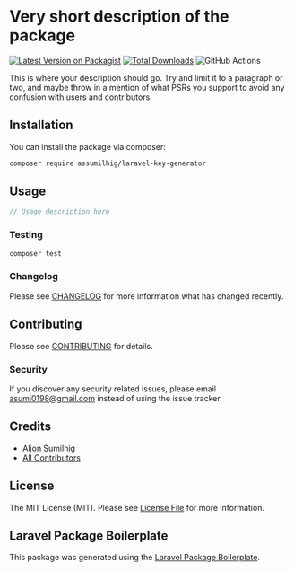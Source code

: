 # Very short description of the package

[![Latest Version on Packagist](https://img.shields.io/packagist/v/assumilhig/laravel-key-generator.svg?style=flat-square)](https://packagist.org/packages/assumilhig/laravel-key-generator)
[![Total Downloads](https://img.shields.io/packagist/dt/assumilhig/laravel-key-generator.svg?style=flat-square)](https://packagist.org/packages/assumilhig/laravel-key-generator)
![GitHub Actions](https://github.com/assumilhig/laravel-key-generator/actions/workflows/main.yml/badge.svg)

This is where your description should go. Try and limit it to a paragraph or two, and maybe throw in a mention of what PSRs you support to avoid any confusion with users and contributors.

## Installation

You can install the package via composer:

```bash
composer require assumilhig/laravel-key-generator
```

## Usage

```php
// Usage description here
```

### Testing

```bash
composer test
```

### Changelog

Please see [CHANGELOG](CHANGELOG.md) for more information what has changed recently.

## Contributing

Please see [CONTRIBUTING](CONTRIBUTING.md) for details.

### Security

If you discover any security related issues, please email asumi0198@gmail.com instead of using the issue tracker.

## Credits

-   [Aljon Sumilhig](https://github.com/assumilhig)
-   [All Contributors](../../contributors)

## License

The MIT License (MIT). Please see [License File](LICENSE.md) for more information.

## Laravel Package Boilerplate

This package was generated using the [Laravel Package Boilerplate](https://laravelpackageboilerplate.com).
